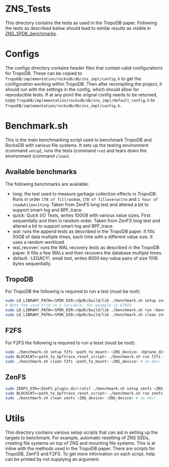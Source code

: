# ZNS_Tests
This directory contains the tests as used in the TropoDB paper.
Following the tests as described below should lead to similar results as visible in [ZNS_SPDK_benchmarks](https://github.com/Krien/ZNS_SPDK_Benchmarks/tree/main/TropoDB/data).

# Configs
The configs directory contains header files that contain valid configurations for TropoDB.
These can be copied to `TropoDB/implementation/rocksdb/db/zns_impl/config.h` to get the configuration working within TropoDB.
Then after recompiling the project, it should run with the settings in the config, which should allow for reproducible tests.
If at any point the orignal config needs to be returned, copy `TropoDB/implementation/rocksdb/db/zns_impl/default_config.h` to
`TropoDB/implementation/rocksdb/db/zns_impl/config.h`.

# Benchmark.sh
This is the main benchmarking script used to benchmark TropoDB and RocksDB with various file systems.
It sets up the testing environment (command `setup`), runs the tests (command `run`) and tears down the environment (command `clean`).

## Available benchmarks
The following benchmarks are available:
* long: the test used to measure garbage collection effects in TropoDB. Runs in order `1TB of fillrandom`, `1TB of filloverwrite` and `1 hour of readwhilewriting`.
Taken from ZenFS long test and altered a bit to support smart-log and BPF_trace.
* quick: Quick I/O Tests, writes 100GB with various value sizes. First sequentially and then in random order. 
Taken from ZenFS long test and altered a bit to support smart-log and BPF_trace.
* wal: runs the append tests as described in the TropoDB paper. It fills 50GB of data multiple times, each time with a different value size.
It uses a random workload.
* wal_recover: runs the WAL recovery tests as described in the TropoDB paper. It fills a few WALs and then recovers the database multiple times.
* default : LEGACY!. small test, writes 8000 key-value pairs of size 1016 bytes sequentially.

## TropoDB
For TropoDB the following is required to run a test (must be root):
```bash
sudo LD_LIBRARY_PATH=<SPDK_DIR>/dpdk/build/lib ./benchmark.sh setup znslsm <nvme_number> # No /dev/ in front!!!
# Note the used trid in a variable, for example in $TRID
sudo LD_LIBRARY_PATH=<SPDK_DIR>/dpdk/build/lib ./benchmark.sh run <benchmark_name> znslsm $TRID $TRID
sudo LD_LIBRARY_PATH=<SPDK_DIR>/dpdk/build/lib ./benchmark.sh clean znslsm $TRID $TRID
```
## F2FS
For F2FS the following is required to run a tesst (must be root):
```bash
sudo ./benchmark.sh setup f2fs <path_to_mount> <ZNS_device> <Optane_disk> # no dev for both devices!
sudo BLOCKCNT=<path_to_bpftrace_reset_script> ./benchmark.sh run f2fs <path_to_mount> <ZNS_device>
sudo ./benchmark.sh clean f2fs <path_to_mount> <ZNS_device> # no dev!
```
## ZenFS
```bash
sudo ZENFS_DIR=<ZenFS_plugin_dir>/util ./benchmark.sh setup zenfs <ZNS_device> # No /dev/ in front!!!
sudo BLOCKCNT=<path_to_bpftrace_reset_script> ./benchmark.sh run zenfs <ZNS_device> <ZNS_device>
sudo ./benchmark.sh clean zenfs <ZNS_device> <ZNS_device> # no dev!
```

# Utils
This directory contains various setup scripts that can aid in setting up the targets to benchmark.
For example, automatic resetting of ZNS SSDs, creating file systems on top of ZNS and mounting file systems.
This is al inline with the methods used in the TropoDB paper. There are scripts for TropoDB, ZenFS and F2FS.
To get more information on each script, help can be printed by not supplying an argument.

